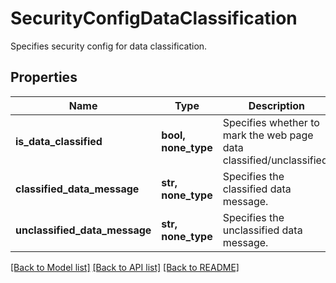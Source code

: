 # SecurityConfigDataClassification

Specifies security config for data classification.

## Properties
Name | Type | Description | Notes
------------ | ------------- | ------------- | -------------
**is_data_classified** | **bool, none_type** | Specifies whether to mark the web page data classified/unclassified. | [optional] 
**classified_data_message** | **str, none_type** | Specifies the classified data message. | [optional] 
**unclassified_data_message** | **str, none_type** | Specifies the unclassified data message. | [optional] 

[[Back to Model list]](../README.md#documentation-for-models) [[Back to API list]](../README.md#documentation-for-api-endpoints) [[Back to README]](../README.md)


